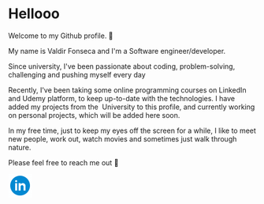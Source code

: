 # Hellooo

Welcome to my Github profile. 👋
<!--
**vfonseca85/vfonseca85** is a ✨ _special_ ✨ repository because its `README.md` (this file) appears on your GitHub profile.

Here are some ideas to get you started:

- 🔭 I’m currently working on ...
- 🌱 I’m currently learning ...
- 👯 I’m looking to collaborate on ...
- 🤔 I’m looking for help with ...
- 💬 Ask me about ...
- 📫 How to reach me: ...
- 😄 Pronouns: ...
- ⚡ Fun fact: ...
-->

My name is Valdir Fonseca and I'm a Software engineer/developer.

Since university, I've been passionate about coding, problem-solving, challenging and pushing myself every day   

Recently, I've been taking some online programming courses on LinkedIn and Udemy platform, to keep up-to-date with the technologies. I have added my projects from the  University to this profile, and currently working on personal projects, which will be added here soon.

In my free time, just to keep my eyes off the screen for a while, I like to meet new people, work out, watch movies and sometimes just walk through nature.

Please feel free to reach me out 🤙

<a href="https://www.linkedin.com/in/valdir-fonseca-6518b318a" target="blank">
<img src="https://github.com/vfonseca85/Public_images/blob/main/icons8-linkedin-circled.gif"/>
</a>

